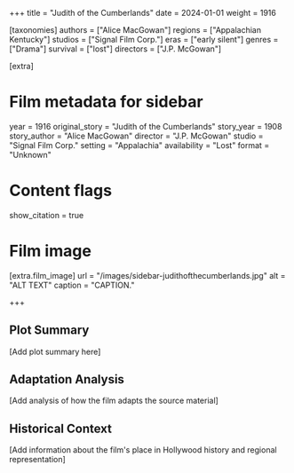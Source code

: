 +++
title = "Judith of the Cumberlands"
date = 2024-01-01
weight = 1916

[taxonomies]
authors = ["Alice MacGowan"]
regions = ["Appalachian Kentucky"]
studios = ["Signal Film Corp."]
eras = ["early silent"]
genres = ["Drama"]
survival = ["lost"]
directors = ["J.P. McGowan"]

[extra]
# Film metadata for sidebar
year = 1916
original_story = "Judith of the Cumberlands"
story_year = 1908
story_author = "Alice MacGowan"
director = "J.P. McGowan"
studio = "Signal Film Corp."
setting = "Appalachia"
availability = "Lost"
format = "Unknown"

# Content flags
show_citation = true
# Film image
[extra.film_image]
url = "/images/sidebar-judithofthecumberlands.jpg"
alt = "ALT TEXT"
caption = "CAPTION."

+++

## Plot Summary

[Add plot summary here]

## Adaptation Analysis

[Add analysis of how the film adapts the source material]

## Historical Context

[Add information about the film's place in Hollywood history and regional representation]


